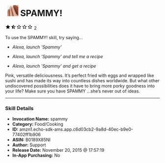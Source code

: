 # &nbsp;<img src="skill_icon" alt="SPAMMY! icon" width="36"> SPAMMY!
![1.5 stars](../../images/ic_star_black_18dp_1x.png)![1.5 stars](../../images/ic_star_half_black_18dp_1x.png)![1.5 stars](../../images/ic_star_border_black_18dp_1x.png)![1.5 stars](../../images/ic_star_border_black_18dp_1x.png)![1.5 stars](../../images/ic_star_border_black_18dp_1x.png) 2

To use the SPAMMY! skill, try saying...

* *Alexa, launch 'Spammy'*

* *Alexa, launch 'Spammy' and tell me a recipe*

* *Alexa, launch 'Spammy' and get a recipe*

Pink, versatile deliciousness.  It’s perfect fried with eggs and wrapped like sushi and has made its way into countless dishes worldwide. But what other undiscovered possibilities does it have to bring more porky goodness into your life? Make sure you have SPAMMY …she’s never out of ideas.

***

### Skill Details

* **Invocation Name:** spammy
* **Category:** Food/Cooking
* **ID:** amzn1.echo-sdk-ams.app.c6d03cb2-9a8d-40ec-b9e0-77402ff1b906
* **ASIN:** B0189X85NI
* **Author:** Support
* **Release Date:** November 20, 2015 @ 17:57:19
* **In-App Purchasing:** No
